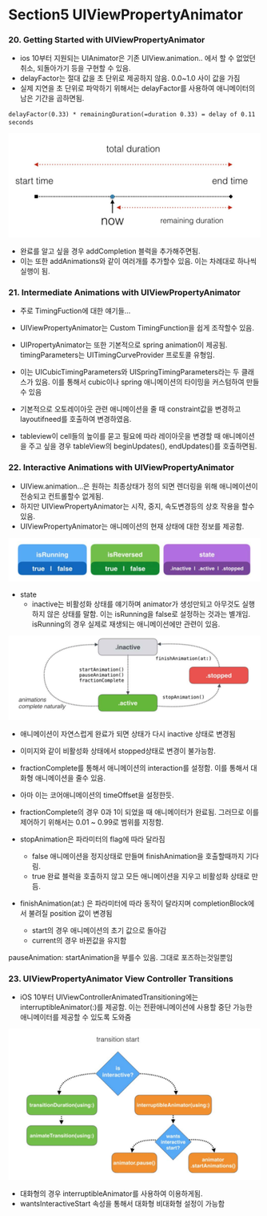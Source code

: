 # Section5 UIViewPropertyAnimator

### 20. Getting Started with UIViewPropertyAnimator

- ios 10부터 지원되는 UIAnimator은 기존 UIView.animation.. 에서 할 수 없었던 취소, 되돌아가기 등을 구현할 수 있음.
- delayFactor는 절대 값을 초 단위로 제공하지 않음. 0.0~1.0 사이 값을 가짐
- 실제 지연을 초 단위로 파악하기 위해서는 delayFactor를 사용하여 애니메이터의 남은 기간을 곱하면됨.
```
delayFactor(0.33) * remainingDuration(=duration 0.33) = delay of 0.11 seconds
```

<img src="https://github.com/ParkGwangBeom/AnimationStudy/blob/master/Animator/Resource/ex1.png"/>

- 완료를 알고 싶을 경우 addCompletion 블럭을 추가해주면됨.
- 이는 또한 addAnimations와 같이 여러개를 추가할수 있음. 이는 차례대로 하나씩 실행이 됨.

### 21. Intermediate Animations with UIViewPropertyAnimator

- 주로 TimingFuction에 대한 얘기들…
- UIViewPropertyAnimator는 Custom TimingFunction을 쉽게 조작할수 있음.
- UIPropertyAnimator는 또한 기본적으로 spring animation이 제공됨. timingParameters는 UITimingCurveProvider 프로토콜 유형임.
- 이는 UICubicTimingParameters와 UISpringTimingParameters라는 두 클래스가 있음. 이를 통해서 cubic이나 spring 애니메이션의 타이밍을 커스텀하여 만들 수 있음

- 기본적으로 오토레이아웃 관련 애니메이션을 줄 때 constraint값을 변경하고 layoutifneed를 호출하여 변경하였음.
- tableview이  cell들의 높이를 묻고 필요에 따라 레이아웃을 변경할 때 애니메이션을 주고 싶을 경우 tableView의 beginUpdates(), endUpdates()를 호출하면됨.

### 22. Interactive Animations with UIViewPropertyAnimator

- UIView.animation…은 원하는 최종상태가 정의 되면 렌더링을 위해 애니메이션이 전송되고 컨트롤할수 없게됨.
- 하지만 UIViewPropertyAnimator는 시작, 중지, 속도변경등의 상호 작용을 할수 있음.
- UIViewPropertyAnimator는 애니메이션의 현재 상태에 대한 정보를 제공함.

<img src="https://github.com/ParkGwangBeom/AnimationStudy/blob/master/Animator/Resource/ex2.png"/>

- state
    - inactive는 비활성화 상태를 얘기하며 animator가 생성만되고 아무것도 실행하지 않은 상태를 말함. 이는 isRunning을 false로 설정하는 것과는 별개임. isRunning의 경우 실제로 재생되는 애니메이션에만 관련이 있음.

<img src="https://github.com/ParkGwangBeom/AnimationStudy/blob/master/Animator/Resource/ex3.png"/>

- 애니메이션이 자연스럽게 완료가 되면 상태가 다시 inactive 상태로 변경됨

- 이미지와 같이 비활성화 상태에서 stopped상태로 변경이 불가능함.
- fractionComplete를 통해서 애니메이션의 interaction를 설정함. 이를 통해서 대화형 애니메이션을 줄수 있음.
- 아마 이는 코어애니메이션의 timeOffset을 설정한듯.
- fractionComplete의 경우 0과 1이 되었을 때 애니메이터가 완료됨. 그러므로 이를 제어하기 위해서는 0.01 ~ 0.99로 범위를 지정함.

- stopAnimation은 파라미터의 flag에 따라 달라짐
    - false 애니메이션을 정지상태로 만들며 finishAnimation을 호출할때까지 기다림.
    - true 완료 블럭을 호출하지 않고 모든 애니메이션을 지우고 비활성화 상태로 만듬.

- finishAnimation(at:) 은 파라미터에 따라 동작이 달라지며 completionBlock에서 불려질 position 값이 변경됨
    - start의 경우 애니메이션의 초기 값으로 돌아감
    - current의 경우 바뀐값을 유지함

pauseAnimation: startAnimation을 부를수 있음. 그대로 포즈하는것일뿐임

### 23. UIViewPropertyAnimator View Controller Transitions

- iOS 10부터 UIViewControllerAnimatedTransitioning에는 interruptibleAnimator(:)를 제공함. 이는 전환애니메이션에 사용할 중단 가능한 애니메이터를 제공할 수 있도록 도와줌

<img src="https://github.com/ParkGwangBeom/AnimationStudy/blob/master/Animator/Resource/ex4.png"/>

- 대화형의 경우 interruptibleAnimator를 사용하여 이용하게됨.
- wantsInteractiveStart 속성을 통해서 대화형 비대화형 설정이 가능함
